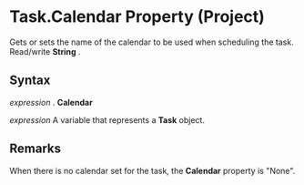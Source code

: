 
# Task.Calendar Property (Project)

Gets or sets the name of the calendar to be used when scheduling the task. Read/write  **String** .


## Syntax

 _expression_ . **Calendar**

 _expression_ A variable that represents a **Task** object.


## Remarks

When there is no calendar set for the task, the  **Calendar** property is "None".

